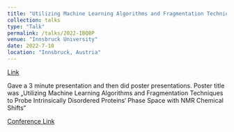 ```yaml
---
title: "Utilizing Machine Learning Algorithms and Fragmentation Techniques to Probe Intrinsically Disordered Proteins‘ Phase Space with NMR Chemical Shifts"
collection: talks
type: "Talk"
permalink: /talks/2022-IBQBP
venue: "Innsbruck University"
date: 2022-7-10
location: "Innsbruck, Austria"
---
```


[Link](https://isqbp2022.org/wp-content/uploads/2022/07/ISQBP2022_Abstracts.pdf#page=38)

Gave a 3 minute presentation and then did poster presentations. Poster title was „Utilizing Machine Learning Algorithms and Fragmentation Techniques to Probe Intrinsically Disordered Proteins‘ Phase Space with NMR Chemical Shifts“

[Conference Link](https://isqbp2022.org/)

